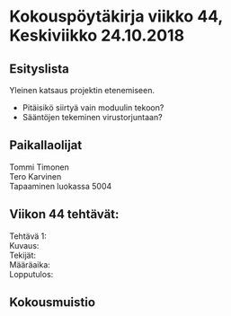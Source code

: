 # Kokouspöytäkirja viikko 44, Keskiviikko 24.10.2018  

## Esityslista  
Yleinen katsaus projektin etenemiseen.
* Pitäisikö siirtyä vain moduulin tekoon?
* Sääntöjen tekeminen virustorjuntaan?
  
## Paikallaolijat
Tommi Timonen   
Tero Karvinen  
Tapaaminen luokassa 5004  

  
## Viikon 44 tehtävät:  

Tehtävä 1:  
Kuvaus:  
Tekijät:  
Määräaika:  
Lopputulos:  
  
  



## Kokousmuistio






